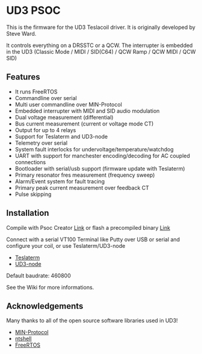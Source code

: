 UD3 PSOC
======

This is the firmware for the UD3 Teslacoil driver. It is originally developed by Steve Ward.

It controls everything on a DRSSTC or a QCW. The interrupter is embedded in the UD3 (Classic Mode / MIDI / SID(C64) / QCW Ramp / QCW MIDI / QCW SID)

Features
--------

* It runs FreeRTOS 
* Commandline over serial
* Multi user commandline over MIN-Protocol
* Embedded interrupter with MIDI and SID audio modulation
* Dual voltage measurement (differential)
* Bus current measurement (current or voltage mode CT)
* Output for up to 4 relays
* Support for Teslaterm and UD3-node
* Telemetry over serial
* System fault interlocks for undervoltage/temperature/watchdog
* UART with support for manchester encoding/decoding for AC coupled connections
* Bootloader with serial/usb support (firmware update with Teslaterm)
* Primary resonator fres measurement (frequency sweep)
* Alarm/Event system for fault tracing
* Primary peak current measurement over feedback CT
* Pulse skipping


Installation
------------

Compile with Psoc Creator [Link](https://www.cypress.com/products/psoc-creator-integrated-design-environment-ide)
or flash a precompiled binary [Link](https://github.com/Netzpfuscher/UD3/tree/master/common/binary)

Connect with a serial VT100 Terminal like Putty over USB or serial and configure your coil, or use Teslaterm/UD3-node
* [Teslaterm](https://github.com/malte0811/Teslaterm/releases)
* [UD3-node](https://github.com/Netzpfuscher/UD3-node)

Default baudrate: 460800

See the Wiki for more informations.


Acknowledgements
----------------

Many thanks to all of the open source software libraries used in UD3!

* [MIN-Protocol](https://github.com/min-protocol/min)
* [ntshell](https://cubeatsystems.com/ntshell/)
* [FreeRTOS](https://www.freertos.org/)
